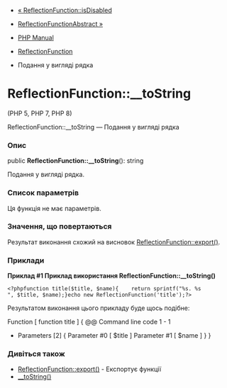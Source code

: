 - [«
ReflectionFunction::isDisabled](reflectionfunction.isdisabled.md)
- [ReflectionFunctionAbstract
»](class.reflectionfunctionabstract.md)

- [PHP Manual](index.md)
- [ReflectionFunction](class.reflectionfunction.md)
- Подання у вигляді рядка

# ReflectionFunction::\_\_toString

(PHP 5, PHP 7, PHP 8)

ReflectionFunction::\_\_toString — Подання у вигляді рядка

### Опис

public **ReflectionFunction::\_\_toString**(): string

Подання у вигляді рядка.

### Список параметрів

Ця функція не має параметрів.

### Значення, що повертаються

Результат виконання схожий на висновок
[ReflectionFunction::export()](reflectionfunction.export.md).

### Приклади

**Приклад #1 Приклад використання
**ReflectionFunction::\_\_toString()****

` <?phpfunction title($title, $name){    return sprintf("%s. %s
", $title, $name);}echo new ReflectionFunction('title');?> `

Результатом виконання цього прикладу буде щось подібне:

Function [ <user> function title ] {
@@ Command line code 1 - 1

- Parameters [2] {
Parameter #0 [ <required> $title ]
Parameter #1 [ <required> $name ]
}
}

### Дивіться також

- [ReflectionFunction::export()](reflectionfunction.export.md) -
Експортує функції
- [\_\_toString()](language.oop5.magic.md#object.tostring)
